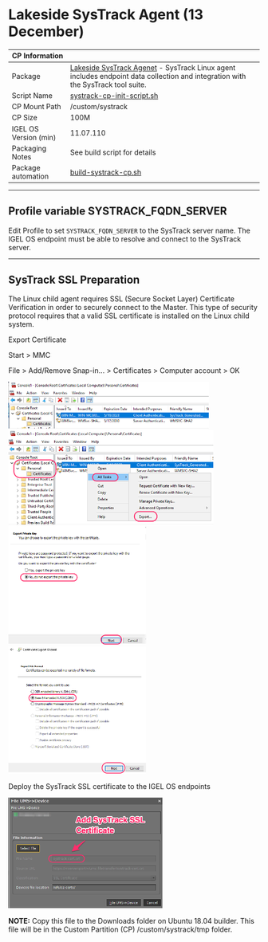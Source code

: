 # Lakeside SysTrack Agent (13 December)

| CP Information        |                                                 |
| --------------------- | ------------------------------------------------|
| Package               | [Lakeside SysTrack Agenet](https://duckduckgo.com/?q=Lakeside+SysTrack+Linux+Agent+Installation+Guide) - SysTrack Linux agent includes endpoint data collection and integration with the SysTrack tool suite. |
| Script Name           | [systrack-cp-init-script.sh](build/systrack-cp-init-script.sh) |
| CP Mount Path         | /custom/systrack                                 |
| CP Size               | 100M                                            |
| IGEL OS Version (min) | 11.07.110                                       |
| Packaging Notes       | See build script for details                    |
| Package automation    | [build-systrack-cp.sh](build/build-systrack-cp.sh) |

-----

## Profile variable SYSTRACK_FQDN_SERVER

Edit Profile to set `SYSTRACK_FQDN_SERVER` to the SysTrack server name. The IGEL OS endpoint must be able to resolve and connect to the SysTrack server.

-----

## SysTrack SSL Preparation

The Linux child agent requires SSL (Secure Socket Layer) Certificate Verification in order to securely connect to the Master. This type of security protocol requires that a valid SSL certificate is installed on the Linux child system.

Export Certificate

Start > MMC

File > Add/Remove Snap-in… > Certificates > Computer account > OK

![image1](images/systrack_01.png)
![image2](images/systrack_02.png)
![image3](images/systrack_03.png)
![image4](images/systrack_04.png)

Deploy the SysTrack SSL certificate to the IGEL OS endpoints

![image5](images/systrack_05.png)

**NOTE:** Copy this file to the Downloads folder on Ubuntu 18.04 builder. This file will be in the  Custom Partition (CP) /custom/systrack/tmp folder.

